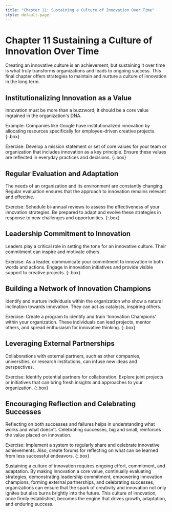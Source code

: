 ```yaml
---
title: "Chapter 11: Sustaining a Culture of Innovation Over Time"
style: default-page
---
```


# **Chapter 11** Sustaining a Culture of Innovation Over Time

Creating an innovative culture is an achievement, but sustaining it over time is what truly transforms organizations and leads to ongoing success. This final chapter offers strategies to maintain and nurture a culture of innovation in the long term.

## **Institutionalizing Innovation as a Value**

Innovation must be more than a buzzword; it should be a core value ingrained in the organization's DNA.

Example: Companies like Google have institutionalized innovation by allocating resources specifically for employee-driven creative projects.
{:.box}

Exercise: Develop a mission statement or set of core values for your team or organization that includes innovation as a key principle. Ensure these values are reflected in everyday practices and decisions.
{:.box}

## **Regular Evaluation and Adaptation**

The needs of an organization and its environment are constantly changing. Regular evaluation ensures that the approach to innovation remains relevant and effective.

Exercise: Schedule bi-annual reviews to assess the effectiveness of your innovation strategies. Be prepared to adapt and evolve these strategies in response to new challenges and opportunities.
{:.box}

## **Leadership Commitment to Innovation**

Leaders play a critical role in setting the tone for an innovative culture. Their commitment can inspire and motivate others.

Exercise: As a leader, communicate your commitment to innovation in both words and actions. Engage in innovation initiatives and provide visible support to creative projects.
{:.box}

## **Building a Network of Innovation Champions**

Identify and nurture individuals within the organization who show a natural inclination towards innovation. They can act as catalysts, inspiring others.

Exercise: Create a program to identify and train 'Innovation Champions' within your organization. These individuals can lead projects, mentor others, and spread enthusiasm for innovative thinking.
{:.box}

## **Leveraging External Partnerships**

Collaborations with external partners, such as other companies, universities, or research institutions, can infuse new ideas and perspectives.

Exercise: Identify potential partners for collaboration. Explore joint projects or initiatives that can bring fresh insights and approaches to your organization.
{:.box}

## **Encouraging Reflection and Celebrating Successes**

Reflecting on both successes and failures helps in understanding what works and what doesn’t. Celebrating successes, big and small, reinforces the value placed on innovation.

Exercise: Implement a system to regularly share and celebrate innovative achievements. Also, create forums for reflecting on what can be learned from less successful endeavors.
{:.box}

Sustaining a culture of innovation requires ongoing effort, commitment, and adaptation. By making innovation a core value, continually evaluating strategies, demonstrating leadership commitment, empowering innovation champions, forming external partnerships, and celebrating successes, organizations can ensure that the spark of creativity and innovation not only ignites but also burns brightly into the future. This culture of innovation, once firmly established, becomes the engine that drives growth, adaptation, and enduring success.

